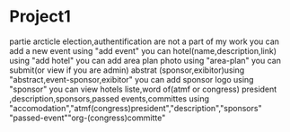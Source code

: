# Project1
partie arcticle election,authentification are not a part of my work 
you can add a new event  using "add event"
you can hotel(name,description,link) using "add hotel"
you can add area plan photo using "area-plan"
you can submit(or view if you are admin) abstrat (sponsor,exibitor)using "abstract,event-sponsor,exibitor"
you can add sponsor logo using "sponsor"
you can view hotels liste,word of(atmf or congress) president ,description,sponsors,passed events,committes using "accomodation","atmf(congress)president","description","sponsors"
"passed-event""org-(congress)committe"

